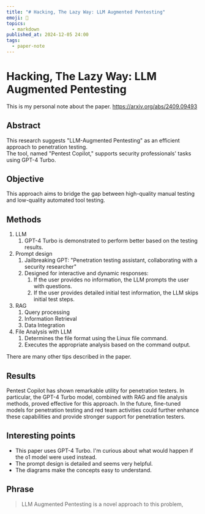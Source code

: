 ```yaml
---
title: "# Hacking, The Lazy Way: LLM Augmented Pentesting"
emoji: 📝
topics:
  - markdown
published_at: 2024-12-05 24:00
tags:
  - paper-note
---
```

# Hacking, The Lazy Way: LLM Augmented Pentesting
This is my personal note about the paper.
https://arxiv.org/abs/2409.09493

## Abstract
This research suggests "LLM-Augmented Pentesting" as an efficient approach to penetration testing.  
The tool, named "Pentest Copilot," supports security professionals' tasks using GPT-4 Turbo.
## Objective
This approach aims to bridge the gap between high-quality manual testing and low-quality automated tool testing.

## Methods
1. LLM
	1. GPT-4 Turbo is demonstrated to perform better based on the testing results.
2. Prompt design
	1. Jailbreaking GPT: "Penetration testing assistant, collaborating with a security researcher"
	2. Designed for interactive and dynamic responses:
		1. If the user provides no information, the LLM prompts the user with questions.
		2. If the user provides detailed initial test information, the LLM skips initial test steps.
3. RAG
	1. Query processing
	2. Information Retrieval
	3. Data Integration
4. File Analysis with LLM
	1. Determines the file format using the Linux file command.
	2. Executes the appropriate analysis based on the command output.

There are many other tips described in the paper.

## Results
Pentest Copilot has shown remarkable utility for penetration testers.
In particular, the GPT-4 Turbo model, combined with RAG and file analysis methods, proved effective for this approach.
In the future, fine-tuned models for penetration testing and red team activities could further enhance these capabilities and provide stronger support for penetration testers.
## Interesting points
- This paper uses GPT-4 Turbo. I'm curious about what would happen if the o1 model were used instead.
- The prompt design is detailed and seems very helpful.
- The diagrams make the concepts easy to understand.
## Phrase
> LLM Augmented Pentesting is a novel approach to this problem,